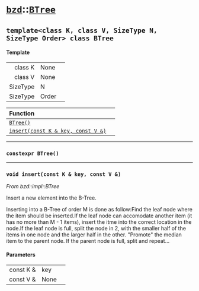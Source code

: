 # [`bzd`](../../index.md)::[`BTree`](../index.md)

## `template<class K, class V, SizeType N, SizeType Order> class BTree`

#### Template
||||
|---:|:---|:---|
|class K|None||
|class V|None||
|SizeType|N||
|SizeType|Order||

|Function||
|:---|:---|
|[`BTree()`](./index.md)||
|[`insert(const K & key, const V &)`](./index.md)||
------
### `constexpr BTree()`

------
### `void insert(const K & key, const V &)`
*From bzd::impl::BTree*

Insert a new element into the B-Tree.

Inserting into a B-Tree of order M is done as follow:Find the leaf node where the item should be inserted.If the leaf node can accomodate another item (it has no more than M - 1 items), insert the itme into the correct location in the node.If the leaf node is full, split the node in 2, with the smaller half of the items in one node and the larger half in the other. "Promote" the median item to the parent node. If the parent node is full, split and repeat...
#### Parameters
||||
|---:|:---|:---|
|const K &|key||
|const V &|None||

